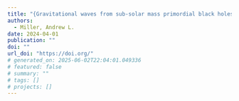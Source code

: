 ```yaml
---
title: "{Gravitational waves from sub-solar mass primordial black holes}"
authors:
  - Miller, Andrew L.
date: 2024-04-01
publication: ""
doi: ""
url_doi: "https://doi.org/"
# generated_on: 2025-06-02T22:04:01.049336
# featured: false
# summary: ""
# tags: []
# projects: []
---
```

